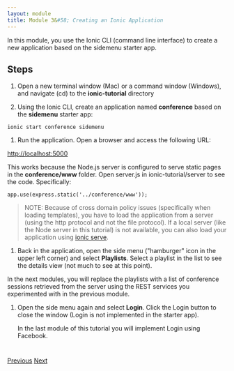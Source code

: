 ```yaml
---
layout: module
title: Module 3&#58; Creating an Ionic Application
---
```

In this module, you use the Ionic CLI (command line interface) to create a new application based on the sidemenu 
starter app. 

## Steps

1. Open a new terminal window (Mac) or a command window (Windows), and navigate (cd) to the **ionic-tutorial** directory

1. Using the Ionic CLI, create an application named **conference** based on the **sidemenu** starter app:

  ```
  ionic start conference sidemenu
  ```

1. Run the application. Open a browser and access the following URL:

  [http://localhost:5000](http://localhost:5000)

  This works because the Node.js server is configured to serve static pages in the **conference/www** folder. Open 
  server.js in ionic-tutorial/server to see the code. Specifically:

  ```
  app.use(express.static('../conference/www'));
  ```

  > NOTE: Because of cross domain policy issues (specifically when loading templates), 
  you have to load the application from a server (using the http protocol and not the file protocol). If a local 
  server (like the Node server in this tutorial) is not available, you can also load your application using [ionic 
  serve](http://ionicframework.com/docs/guide/testing.html).


1. Back in the application, open the side menu ("hamburger" icon in the upper left corner) and select 
**Playlists**. 
Select a playlist in the list to see the details view (not much to see at this point).

  In the next modules, you will replace the playlists with a list of conference sessions retrieved from the 
  server using the REST services you experimented with in the previous module.

1. Open the side menu again and select **Login**. Click the Login button to close the window (Login is not 
implemented in the starter app).

    In the last module of this tutorial you will implement Login using Facebook.

<div class="row" style="margin-top:40px;">
<div class="col-sm-12">
<a href="start-node-server.html" class="btn btn-default"><i class="glyphicon glyphicon-chevron-left"></i> 
Previous</a>
<a href="create-angular-service.html" class="btn btn-default pull-right">Next <i class="glyphicon 
glyphicon-chevron-right"></i></a>
</div>
</div>


